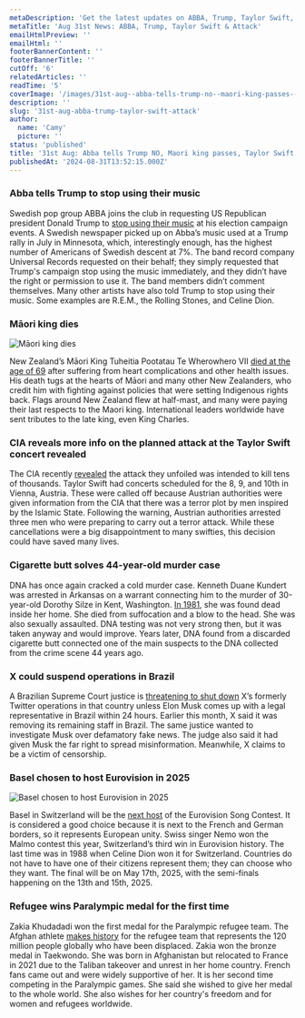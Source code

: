```yaml
---
metaDescription: 'Get the latest updates on ABBA, Trump, Taylor Swift, and a recent attack on August 31st. Stay informed with the top headlines.'
metaTitle: 'Aug 31st News: ABBA, Trump, Taylor Swift & Attack'
emailHtmlPreview: ''
emailHtml: ''
footerBannerContent: ''
footerBannerTitle: ''
cutOff: '6'
relatedArticles: ''
readTime: '5'
coverImage: '/images/31st-aug--abba-tells-trump-no--maori-king-passes--taylor-swift-planned-attack-a-kwND.webp'
description: ''
slug: '31st-aug-abba-trump-taylor-swift-attack'
author:
  name: 'Camy'
  picture: ''
status: 'published'
title: '31st Aug: Abba tells Trump NO, Maori king passes, Taylor Swift planned attack'
publishedAt: '2024-08-31T13:52:15.000Z'
---
```


### Abba tells Trump to stop using their music

Swedish pop group ABBA joins the club in requesting US Republican president Donald Trump to [stop using their music](https://www.dw.com/en/abba-tell-trump-to-stop-using-their-music-in-campaign/a-70085777) at his election campaign events. A Swedish newspaper picked up on Abba’s music used at a Trump rally in July in Minnesota, which, interestingly enough, has the highest number of Americans of Swedish descent at 7%. The band record company Universal Records requested on their behalf; they simply requested that Trump's campaign stop using the music immediately, and they didn’t have the right or permission to use it. The band members didn’t comment themselves. Many other artists have also told Trump to stop using their music. Some examples are R.E.M., the Rolling Stones, and Celine Dion.

### Māori king dies

![Māori king dies](/images/31st-aug--abba-tells-trump-no--maori-king-passes--taylor-swift-planned-attack-a-AyOT.webp)

New Zealand’s Māori King Tuheitia Pootatau Te Wherowhero VII [died at the age of 69](https://www.bbc.com/news/articles/crkm8xjeyzyo) after suffering from heart complications and other health issues. His death tugs at the hearts of Māori and many other New Zealanders, who credit him with fighting against policies that were setting Indigenous rights back. Flags around New Zealand flew at half-mast, and many were paying their last respects to the Maori king. International leaders worldwide have sent tributes to the late king, even King Charles.

### CIA reveals more info on the planned attack at the Taylor Swift concert revealed

The CIA recently [revealed](https://www.politico.eu/article/cia-we-helped-austria-foil-taylor-swift-terror-plot/) the attack they unfoiled was intended to kill tens of thousands. Taylor Swift had concerts scheduled for the 8, 9, and 10th in Vienna, Austria. These were called off because Austrian authorities were given information from the CIA that there was a terror plot by men inspired by the Islamic State. Following the warning, Austrian authorities arrested three men who were preparing to carry out a terror attack. While these cancellations were a big disappointment to many swifties, this decision could have saved many lives.

### Cigarette butt solves 44-year-old murder case

DNA has once again cracked a cold murder case. Kenneth Duane Kundert was arrested in Arkansas on a warrant connecting him to the murder of 30-year-old Dorothy Silze in Kent, Washington. [In 1981](https://edition.cnn.com/2024/08/30/us/washington-cold-case-killing-cigarette-dna/index.html), she was found dead inside her home. She died from suffocation and a blow to the head. She was also sexually assaulted. DNA testing was not very strong then, but it was taken anyway and would improve. Years later, DNA found from a discarded cigarette butt connected one of the main suspects to the DNA collected from the crime scene 44 years ago.

### X could suspend operations in Brazil

A Brazilian Supreme Court justice is [threatening to shut down](https://abcnews.go.com/Business/wireStory/brazil-top-court-threatens-suspend-operations-latest-twist-113231770) X’s formerly Twitter operations in that country unless Elon Musk comes up with a legal representative in Brazil within 24 hours. Earlier this month, X said it was removing its remaining staff in Brazil. The same justice wanted to investigate Musk over defamatory fake news. The judge also said it had given Musk the far right to spread misinformation. Meanwhile, X claims to be a victim of censorship.

### Basel chosen to host Eurovision in 2025

![Basel chosen to host Eurovision in 2025](/images/31st-aug--abba-tells-trump-no--maori-king-passes--taylor-swift-planned-attack-b-U3MD.webp)

Basel in Switzerland will be the [next host](https://www.euronews.com/culture/2024/08/30/basel-chosen-as-host-city-for-eurovision-2025) of the Eurovision Song Contest. It is considered a good choice because it is next to the French and German borders, so it represents European unity. Swiss singer Nemo won the Malmo contest this year, Switzerland’s third win in Eurovision history. The last time was in 1988 when Celine Dion won it for Switzerland. Countries do not have to have one of their citizens represent them; they can choose who they want. The final will be on May 17th, 2025, with the semi-finals happening on the 13th and 15th, 2025.

### Refugee wins Paralympic medal for the first time

Zakia Khudadadi won the first medal for the Paralympic refugee team. The Afghan athlete [makes history](https://www.unhcr.org/news/stories/zakia-khudadadi-takes-bronze-and-historic-first-medal-refugee-paralympic-team) for the refugee team that represents the 120 million people globally who have been displaced. Zakia won the bronze medal in Taekwondo. She was born in Afghanistan but relocated to France in 2021 due to the Taliban takeover and unrest in her home country. French fans came out and were widely supportive of her. It is her second time competing in the Paralympic games. She said she wished to give her medal to the whole world. She also wishes for her country's freedom and for women and refugees worldwide.